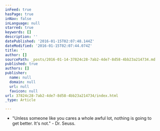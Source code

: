 ```yaml
---
inFeed: true
hasPage: true
inNav: false
inLanguage: null
starred: true
keywords: []
description: ''
datePublished: '2016-01-15T02:07:48.144Z'
dateModified: '2016-01-15T02:07:44.074Z'
title: ''
author: []
sourcePath: _posts/2016-01-14-37824c28-7ab2-4de7-8d58-4bb23a214734.md
published: true
authors: []
publisher:
  name: null
  domain: null
  url: null
  favicon: null
url: 37824c28-7ab2-4de7-8d58-4bb23a214734/index.html
_type: Article

---
```

* "Unless someone like you cares a whole awful lot, nothing is going to get better. It's not." - Dr. Seuss.
